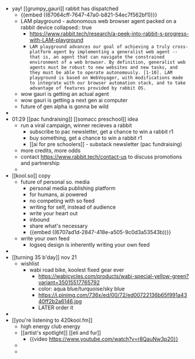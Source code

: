 - yay! [[grumpy_gauri]] rabbit has dispatched
	- {{embed ((67064cff-7647-47a0-b821-54ec7f562bf1))}}
	- LAM playground - autonomous web browser agent packed on a rabbit device
	  collapsed:: true
		- https://www.rabbit.tech/research/a-peek-into-rabbit-s-progress-with-LAM-playground
		- ``LAM playground advances our goal of achieving a truly cross-platform agent by implementing a generalist web agent -- that is, an agent that can navigate the constrained environment of a web browser. By definition, generalist web agents must be robust to new websites and new tasks, and they must be able to operate autonomously. [1-10]. LAM playground is based on WebVoyager, with modifications made to integrate with our browser automation stack, and to take advantage of features provided by rabbit OS.``
	- wow gauri is getting an actual agent
	- wow gauri is getting a next gen ai computer
	- future of gen alpha is gonna be wild
-
- 01:29 [[pac fundraising]] [[somacc preschool]] idea
	- run a viral campaign, winner recieves a rabbit
		- subscribe to pac newsletter, get a chance to win a rabbit r1
		- buy something, get a chance to win a rabbit r1
		- [[ai for pre schoolers]] - substack newsletter (pac fundraising)
	- more credits, more odds
	- contact https://www.rabbit.tech/contact-us to discuss promotions and partnership
	-
- [[kool.so]] copy
	- future of personal so. media
		- personal media publishing platform
		- for humans, ai powered
		- no competing with so feed
		- writing for self, instead of audience
		- write your heart out
		- inbound
		- share what's necessary
		- {{embed ((6707ad1d-2847-418e-a505-9c0d3a53543b))}}
	- write your own feed
		- logseq design is inherently writing your own feed
-
- [[turning 35 b'day]] nov 21
	- wishlist
		- wabi road bike, koolest fixed gear ever
			- https://wabicycles.com/products/wabi-special-yellow-green?variant=35015517765792
			- color: aqua blue/turquoise/sky blue
			- https://i.pinimg.com/736x/ed/00/72/ed00722136b65f991a4340ff2b2a6146.jpg
			- LATER order it
-
- [[you're listening to 420kool.fm]]
	- high energy club energy
	- [[artist's spotlight]] [[eli and fur]]
		- {{video https://www.youtube.com/watch?v=r8QauNw3p20}}
	-
	-